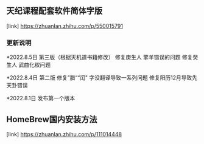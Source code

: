 ## 天纪课程配套软件简体字版

[link] https://zhuanlan.zhihu.com/p/550015791

### 更新说明
*2022.8.5日 第三版（根据天机道书籍修改）
修复庚生人 擎羊错误的问题
修复癸生人 武曲化权问题


*2022.8.4日 第二版
修复”腊““闰" 字没翻译导致一系列问题
修复阳历12月导致先天卦错误

*2022.8.1日
发布第一个版本


## HomeBrew国内安装方法

[link] https://zhuanlan.zhihu.com/p/111014448
